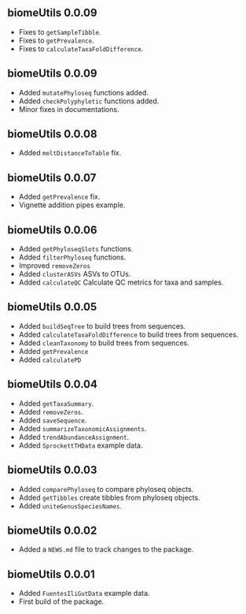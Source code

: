 
## biomeUtils 0.0.09

* Fixes to `getSampleTibble`.
* Fixes to `getPrevalence`.
* Fixes to `calculateTaxaFoldDifference`.  

## biomeUtils 0.0.09

* Added `mutatePhyloseq` functions added.
* Added `checkPolyphyletic` functions added.
* Minor fixes in documentations. 

## biomeUtils 0.0.08

* Added `meltDistanceToTable` fix.

## biomeUtils 0.0.07

* Added `getPrevalence` fix.
* Vignette addition pipes example.

## biomeUtils 0.0.06

* Added `getPhyloseqSlots` functions.
* Added `filterPhyloseq` functions.
* Improved `removeZeros`
* Added `clusterASVs` ASVs to OTUs.
* Added `calculateQC` Calculate QC metrics for taxa and samples.

## biomeUtils 0.0.05

* Added `buildSeqTree` to build trees from sequences.
* Added `calculateTaxaFoldDifference` to build trees from sequences.
* Added `cleanTaxonomy` to build trees from sequences.
* Added `getPrevalence`
* Added `calculatePD`

## biomeUtils 0.0.04

* Added `getTaxaSummary`.
* Added `removeZeros`.
* Added `saveSequence`.
* Added `summarizeTaxonomicAssignments`.
* Added `trendAbundanceAssignment`.
* Added `SprockettTHData` example data.

## biomeUtils 0.0.03

* Added `comparePhyloseq` to compare phyloseq objects.
* Added `getTibbles` create tibbles from phyloseq objects.
* Added `uniteGenusSpeciesNames`.


## biomeUtils 0.0.02

* Added a `NEWS.md` file to track changes to the package.

## biomeUtils 0.0.01

* Added `FuentesIliGutData` example data.
* First build of the package.

